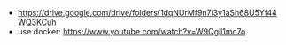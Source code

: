 * https://drive.google.com/drive/folders/1dqNUrMf9n7i3y1aSh68U5Yf44WQ3KCuh
* use docker: https://www.youtube.com/watch?v=W9Qgil1mc7o
